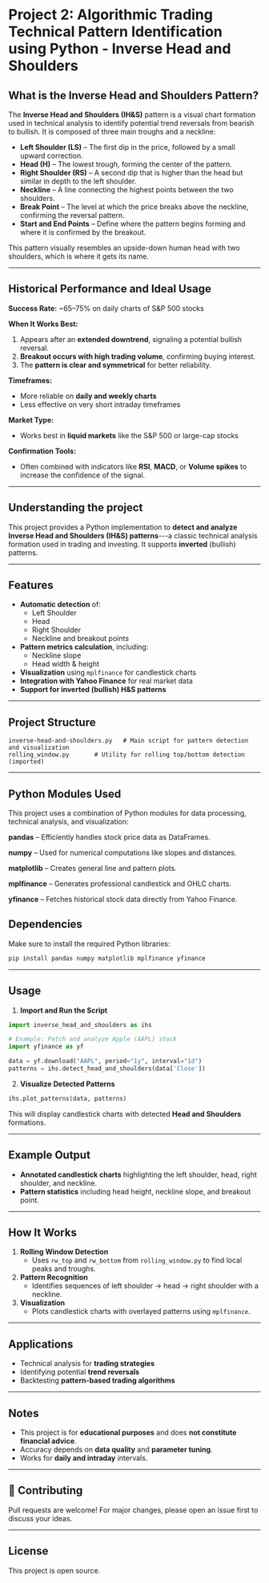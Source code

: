 # Project 2: Algorithmic Trading Technical Pattern Identification using Python - Inverse Head and Shoulders

## What is the Inverse Head and Shoulders Pattern?

The **Inverse Head and Shoulders (IH&S)** pattern is a visual chart formation used in technical analysis to identify potential trend reversals from bearish to bullish. It is composed of three main troughs and a neckline:

- **Left Shoulder (LS)** – The first dip in the price, followed by a small upward correction.
- **Head (H)** – The lowest trough, forming the center of the pattern.
- **Right Shoulder (RS)** – A second dip that is higher than the head but similar in depth to the left shoulder.
- **Neckline** – A line connecting the highest points between the two shoulders.
- **Break Point** – The level at which the price breaks above the neckline, confirming the reversal pattern.
- **Start and End Points** – Define where the pattern begins forming and where it is confirmed by the breakout.

This pattern visually resembles an upside-down human head with two shoulders, which is where it gets its name.

------------------------------------------------------------------------

## Historical Performance and Ideal Usage

**Success Rate:** ~65–75% on daily charts of S&P 500 stocks

**When It Works Best:**

1. Appears after an **extended downtrend**, signaling a potential bullish reversal.
2. **Breakout occurs with high trading volume**, confirming buying interest.
3. The **pattern is clear and symmetrical** for better reliability.

**Timeframes:**  
- More reliable on **daily and weekly charts**  
- Less effective on very short intraday timeframes

**Market Type:**  
- Works best in **liquid markets** like the S&P 500 or large-cap stocks

**Confirmation Tools:**  
- Often combined with indicators like **RSI**, **MACD**, or **Volume spikes** to increase the confidence of the signal.

------------------------------------------------------------------------

## Understanding the project

This project provides a Python implementation to **detect and analyze
Inverse Head and Shoulders (IH&S) patterns**---a classic technical analysis
formation used in trading and investing. It supports **inverted** (bullish) patterns.

------------------------------------------------------------------------

## Features

-   **Automatic detection** of:
    -   Left Shoulder
    -   Head
    -   Right Shoulder
    -   Neckline and breakout points
-   **Pattern metrics calculation**, including:
    -   Neckline slope
    -   Head width & height
-   **Visualization** using `mplfinance` for candlestick charts
-   **Integration with Yahoo Finance** for real market data
-   **Support for inverted (bullish) H&S patterns**

------------------------------------------------------------------------

## Project Structure

    inverse-head-and-shoulders.py   # Main script for pattern detection and visualization
    rolling_window.py       # Utility for rolling top/bottom detection (imported)

------------------------------------------------------------------------

## Python Modules Used

This project uses a combination of Python modules for data processing, technical analysis, and visualization:

**pandas** – Efficiently handles stock price data as DataFrames.

**numpy** – Used for numerical computations like slopes and distances.

**matplotlib** – Creates general line and pattern plots.

**mplfinance** – Generates professional candlestick and OHLC charts.

**yfinance** – Fetches historical stock data directly from Yahoo Finance.

## Dependencies

Make sure to install the required Python libraries:

``` bash
pip install pandas numpy matplotlib mplfinance yfinance
```

------------------------------------------------------------------------

## Usage

1.  **Import and Run the Script**

``` python
import inverse_head_and_shoulders as ihs

# Example: Fetch and analyze Apple (AAPL) stock
import yfinance as yf

data = yf.download("AAPL", period="1y", interval="1d")
patterns = ihs.detect_head_and_shoulders(data['Close'])
```

2.  **Visualize Detected Patterns**

``` python
ihs.plot_patterns(data, patterns)
```

This will display candlestick charts with detected **Head and
Shoulders** formations.

------------------------------------------------------------------------

## Example Output

-   **Annotated candlestick charts** highlighting the left shoulder,
    head, right shoulder, and neckline.
-   **Pattern statistics** including head height, neckline slope, and
    breakout point.

------------------------------------------------------------------------

## How It Works

1.  **Rolling Window Detection**
    -   Uses `rw_top` and `rw_bottom` from `rolling_window.py` to find
        local peaks and troughs.
2.  **Pattern Recognition**
    -   Identifies sequences of left shoulder → head → right shoulder
        with a neckline.
3.  **Visualization**
    -   Plots candlestick charts with overlayed patterns using
        `mplfinance`.

------------------------------------------------------------------------

## Applications

-   Technical analysis for **trading strategies**
-   Identifying potential **trend reversals**
-   Backtesting **pattern-based trading algorithms**

------------------------------------------------------------------------

## Notes

-   This project is for **educational purposes** and does **not
    constitute financial advice**.
-   Accuracy depends on **data quality** and **parameter tuning**.
-   Works for **daily and intraday** intervals.

------------------------------------------------------------------------

## 🤝 Contributing

Pull requests are welcome! For major changes, please open an issue first
to discuss your ideas.

------------------------------------------------------------------------

## License

This project is open source.
